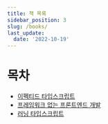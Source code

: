 ```yaml
---
title: 책 목록
sidebar_position: 3
slug: /books/
last_update:
  date: '2022-10-19'
---
```


# 목차

- [이펙티드 타입스크립트](./effective-typescript/introduction.md)
- [프레임워크 없는 프론트엔드 개발](./frameworkless-front-end-development/introduction.md)
- [러닝 타입스크립트](./learning-typescript/introduction.md)
